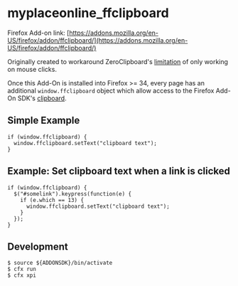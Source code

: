 # myplaceonline_ffclipboard

Firefox Add-on link: [https://addons.mozilla.org/en-US/firefox/addon/ffclipboard/](https://addons.mozilla.org/en-US/firefox/addon/ffclipboard/)

Originally created to workaround ZeroClipboard's [limitation](https://github.com/zeroclipboard/zeroclipboard/issues/80) of only working on mouse clicks.

Once this Add-On is installed into Firefox >= 34, every page has an additional `window.ffclipboard` object which allow access to the Firefox Add-On SDK's [clipboard](https://developer.mozilla.org/en-US/Add-ons/SDK/High-Level_APIs/clipboard).

## Simple Example

    if (window.ffclipboard) {
      window.ffclipboard.setText("clipboard text");
    }

## Example: Set clipboard text when a link is clicked

    if (window.ffclipboard) {
      $("#somelink").keypress(function(e) {
        if (e.which == 13) {
          window.ffclipboard.setText("clipboard text");
        }
      });
    }

## Development

```
$ source ${ADDONSDK}/bin/activate
$ cfx run
$ cfx xpi
```
